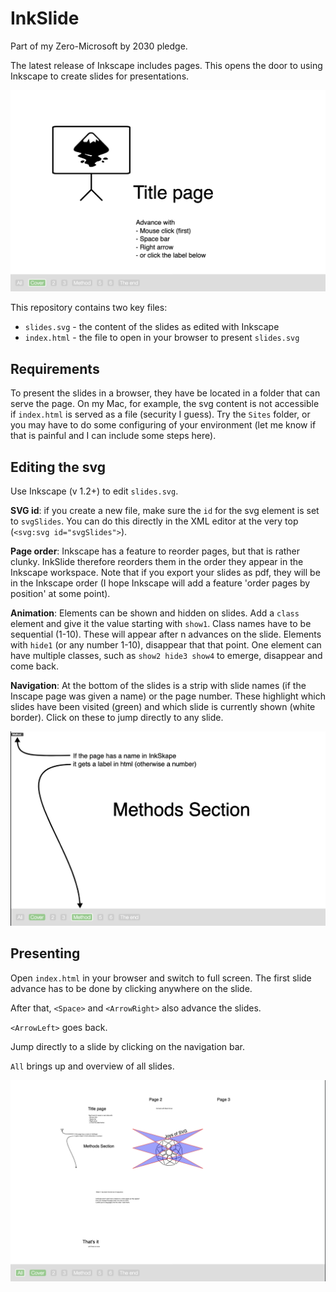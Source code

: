 InkSlide
========

Part of my Zero-Microsoft by 2030 pledge.

The latest release of Inkscape includes pages. This opens the door to using Inkscape to create slides for presentations.


![Turn svg pages into slides](img/cover.png)

This repository contains two key files:

- `slides.svg` - the content of the slides as edited with Inkscape
- `index.html` - the file to open in your browser to present `slides.svg`

Requirements
------------
To present the slides in a browser, they have be located in a folder that can serve the page. On my Mac, for example, the svg content is not accessible if `index.html` is served as a file (security I guess). Try the `Sites` folder, or you may have to do some configuring of your environment (let me know if that is painful and I can include some steps here).

Editing the svg
---------------

Use Inkscape (v 1.2+) to edit `slides.svg`.

**SVG id**: if you create a new file, make sure the `id` for the svg element is set to `svgSlides`. You can do this directly in the XML editor at the very top (`<svg:svg id="svgSlides">`).

**Page order**: Inkscape has a feature to reorder pages, but that is rather clunky. InkSlide therefore reorders them in the order they appear in the Inkscape workspace. Note that if you export your slides as pdf, they will be in the Inkscape order (I hope Inkscape will add a feature 'order pages by position' at some point).

**Animation**: Elements can be shown and hidden on slides. Add a `class` element and give it the value starting with `show1`. Class names have to be sequential (1-10). These will appear after n advances on the slide. Elements with `hide1` (or any number 1-10), disappear that that point. One element can have multiple classes, such as `show2 hide3 show4` to emerge, disappear and come back.

**Navigation**: At the bottom of the slides is a strip with slide names (if the Inscape page was given a name) or the page number. These highlight which slides have been visited (green) and which slide is currently shown (white border). Click on these to jump directly to any slide.

![Pages with a name show up in the navigation bar. Others are numbered](img/page_name.png)

Presenting
----------

Open `index.html` in your browser and switch to full screen. The first slide advance has to be done by clicking anywhere on the slide. 

After that, `<Space>` and `<ArrowRight>` also advance the slides. 

`<ArrowLeft>` goes back.

Jump directly to a slide by clicking on the navigation bar.

`All` brings up and overview of all slides.

![`All` opens an overview](img/all.png)
